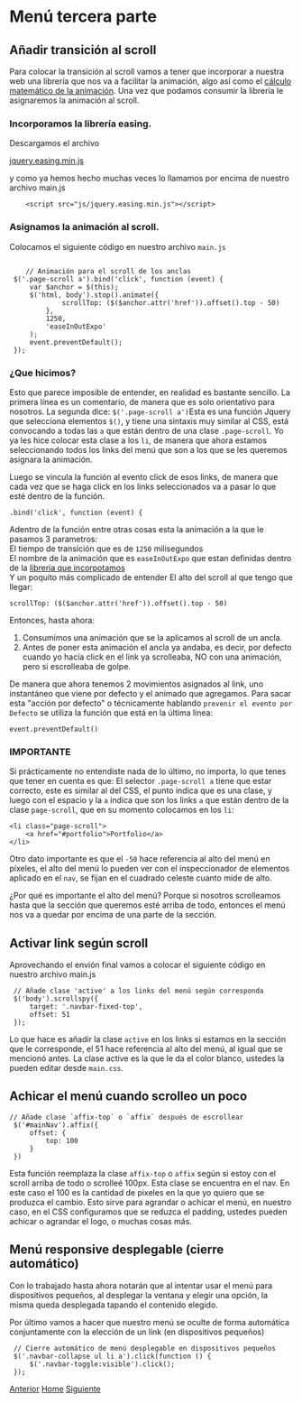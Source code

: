 # Menú tercera parte

## Añadir transición al scroll 
Para colocar la transición al scroll vamos a tener que incorporar a nuestra web una librería que nos va a facilitar la animación, algo así como el <a target="_blank" href="http://easings.net/es">cálculo matemático de la animación</a>. Una vez que podamos consumir la librería le asignaremos la animación al scroll.

### Incorporamos la librería easing.

Descargamos el archivo

<a target="_blank" href="https://fgarciajulia.github.io/mi_primera_pagina/jquery.easing.min.js">jquery.easing.min.js</a>


y como ya hemos hecho muchas veces lo llamamos por encima de nuestro archivo main.js
```
    <script src="js/jquery.easing.min.js"></script>
```

### Asignamos la animación al scroll.

Colocamos el siguiente código en nuestro archivo `main.js`

```

    // Animación para el scroll de los anclas
 $('.page-scroll a').bind('click', function (event) {
     var $anchor = $(this);
     $('html, body').stop().animate({
             scrollTop: ($($anchor.attr('href')).offset().top - 50)
         },
         1250,
         'easeInOutExpo'
     );
     event.preventDefault();
 });
```

### ¿Que hicimos?
Esto que parece imposible de entender, en realidad es bastante sencillo.
La primera línea es un comentario, de manera que es solo orientativo para nosotros.
La segunda dice:
`$('.page-scroll a')`Esta es una función Jquery que selecciona elementos `$()`, y tiene una sintaxis muy similar al CSS, está convocando a todas las  `a` que están dentro de una clase `.page-scroll`. Yo ya les hice colocar esta clase a los `li`, de manera que ahora estamos seleccionando todos los links del menú que son a los que se les queremos asignara la animación.

Luego se vincula la función al evento click de esos links, de manera que cada vez que se haga click en los links seleccionados va a pasar lo que esté dentro de la función.
```
.bind('click', function (event) {
```
Adentro de la función entre otras cosas esta la animación a la que le pasamos 3 parametros:<br />
El tiempo de transición que es de `1250` milisegundos<br />
El nombre de la animación que es `easeInOutExpo` que estan definidas dentro de la <a target="_blank" href="http://easings.net/es"> libreria que incorpotamos</a><br />
Y un poquito más complicado de entender El alto del scroll al que tengo que llegar: 
```
scrollTop: ($($anchor.attr('href')).offset().top - 50)
```

Entonces, hasta ahora:
1. Consumimos una animación que se la aplicamos al scroll de un ancla.
2. Antes de poner esta animación el ancla ya andaba, es decir, por defecto cuando yo hacía click en el link ya scrolleaba, NO con una animación, pero si escrolleaba de golpe.

De manera que ahora tenemos 2 movimientos asignados al link, uno instantáneo que viene por defecto y el animado que agregamos.
Para sacar esta "acción por defecto" o técnicamente hablando `prevenir el evento por Defecto` se utiliza la función que está en la última línea:

`event.preventDefault()`

### IMPORTANTE

Si prácticamente no entendiste nada de lo último, no importa, lo que tenes que tener en cuenta es que:
El selector `.page-scroll a` tiene que estar correcto, este es similar al del CSS, el punto indica que es una clase, y luego con el espacio y la `a` indica que son los links `a` que están dentro de la clase `page-scroll`, que en su momento colocamos en los `li`:
```
<li class="page-scroll">
    <a href="#portfolio">Portfolio</a>
</li> 
```
Otro dato importante es que el `-50` hace referencia al alto del menú en píxeles, el alto del menú lo pueden ver con el inspeccionador de elementos aplicado en el `nav`, se fijan en el cuadrado celeste cuanto mide de alto.

¿Por qué es importante el alto del menú? Porque si nosotros scrolleamos hasta que la sección que queremos esté arriba de todo, entonces el menú nos va a quedar por encima de una parte de la sección.
 
## Activar link según scroll

Aprovechando el envión final vamos a colocar el siguiente código en nuestro archivo main.js

```
 // Añade clase 'active' a los links del menú según corresponda
 $('body').scrollspy({
     target: '.navbar-fixed-top',
     offset: 51
 });
```

Lo que hace es añadir la clase `active` en los links si estamos en la sección que le corresponde, el 51 hace referencia al alto del menú, al igual que se mencionó antes. 
La clase active es la que le da el color blanco, ustedes la pueden editar desde `main.css`.

##  Achicar el menú cuando scrolleo un poco

```
// Añade clase `affix-top` o `affix` después de escrollear
 $('#mainNav').affix({
     offset: {
         top: 100
     }
 })
```

Esta función reemplaza la clase `affix-top` o `affix` según si estoy con el scroll arriba de todo o scrolleé 100px. Esta clase se encuentra en el nav.
En este caso el 100 es la cantidad de pixeles en la que yo quiero que se produzca el cambio. Esto sirve para agrandar o achicar el menú, en nuestro caso, en el CSS configuramos que se reduzca el padding, ustedes pueden achicar o agrandar el logo, o muchas cosas más. 

## Menú responsive desplegable (cierre automático)

Con lo trabajado hasta ahora notarán que al intentar usar el menú para dispositivos pequeños, al desplegar la ventana y elegir una opción, la misma queda desplegada tapando el contenido elegido. 

Por último vamos a hacer que nuestro menú se oculte de forma automática conjuntamente con la elección de un link (en dispositivos pequeños)

```
 // Cierre automático de menú desplegable en dispositivos pequeños 
 $('.navbar-collapse ul li a').click(function () {
     $('.navbar-toggle:visible').click();
 });
```

<div class="Grid">
    <a href="https://fgarciajulia.github.io/mi_primera_pagina/menu-segunda-parte" class="my-btn anterior">Anterior</a>
    <a href="https://fgarciajulia.github.io/mi_primera_pagina" class="my-btn home">Home</a>
    <a href="https://fgarciajulia.github.io/mi_primera_pagina/" class="my-btn siguiente">Siguiente</a>
</div>